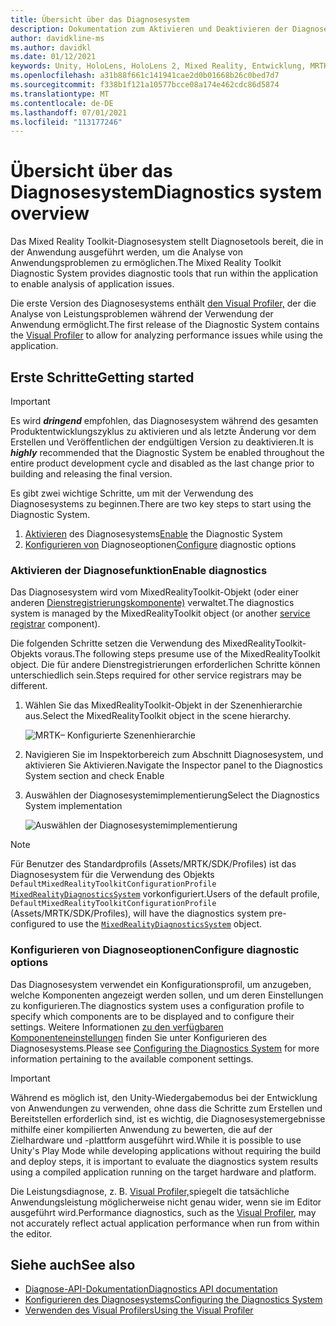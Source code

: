 ```yaml
---
title: Übersicht über das Diagnosesystem
description: Dokumentation zum Aktivieren und Deaktivieren der Diagnose in MRTK
author: davidkline-ms
ms.author: davidkl
ms.date: 01/12/2021
keywords: Unity, HoloLens, HoloLens 2, Mixed Reality, Entwicklung, MRTK,
ms.openlocfilehash: a31b88f661c141941cae2d0b01668b26c0bed7d7
ms.sourcegitcommit: f338b1f121a10577bcce08a174e462cdc86d5874
ms.translationtype: MT
ms.contentlocale: de-DE
ms.lasthandoff: 07/01/2021
ms.locfileid: "113177246"
---
```

# <a name="diagnostics-system-overview"></a><span data-ttu-id="f11d9-104">Übersicht über das Diagnosesystem</span><span class="sxs-lookup"><span data-stu-id="f11d9-104">Diagnostics system overview</span></span>

<span data-ttu-id="f11d9-105">Das Mixed Reality Toolkit-Diagnosesystem stellt Diagnosetools bereit, die in der Anwendung ausgeführt werden, um die Analyse von Anwendungsproblemen zu ermöglichen.</span><span class="sxs-lookup"><span data-stu-id="f11d9-105">The Mixed Reality Toolkit Diagnostic System provides diagnostic tools that run within the application to enable analysis of application issues.</span></span>

<span data-ttu-id="f11d9-106">Die erste Version des Diagnosesystems enthält [den Visual Profiler,](using-visual-profiler.md) der die Analyse von Leistungsproblemen während der Verwendung der Anwendung ermöglicht.</span><span class="sxs-lookup"><span data-stu-id="f11d9-106">The first release of the Diagnostic System contains the [Visual Profiler](using-visual-profiler.md) to allow for analyzing performance issues while using the application.</span></span>

## <a name="getting-started"></a><span data-ttu-id="f11d9-107">Erste Schritte</span><span class="sxs-lookup"><span data-stu-id="f11d9-107">Getting started</span></span>

> [!IMPORTANT]
> <span data-ttu-id="f11d9-108">Es wird **_dringend_** empfohlen, das Diagnosesystem während des gesamten Produktentwicklungszyklus zu aktivieren und als letzte Änderung vor dem Erstellen und Veröffentlichen der endgültigen Version zu deaktivieren.</span><span class="sxs-lookup"><span data-stu-id="f11d9-108">It is **_highly_** recommended that the Diagnostic System be enabled throughout the entire product development cycle and disabled as the last change prior to building and releasing the final version.</span></span>

<span data-ttu-id="f11d9-109">Es gibt zwei wichtige Schritte, um mit der Verwendung des Diagnosesystems zu beginnen.</span><span class="sxs-lookup"><span data-stu-id="f11d9-109">There are two key steps to start using the Diagnostic System.</span></span>

1. <span data-ttu-id="f11d9-110">[Aktivieren](#enable-diagnostics) des Diagnosesystems</span><span class="sxs-lookup"><span data-stu-id="f11d9-110">[Enable](#enable-diagnostics) the Diagnostic System</span></span>
2. <span data-ttu-id="f11d9-111">[Konfigurieren von](#configure-diagnostic-options) Diagnoseoptionen</span><span class="sxs-lookup"><span data-stu-id="f11d9-111">[Configure](#configure-diagnostic-options) diagnostic options</span></span>

### <a name="enable-diagnostics"></a><span data-ttu-id="f11d9-112">Aktivieren der Diagnosefunktion</span><span class="sxs-lookup"><span data-stu-id="f11d9-112">Enable diagnostics</span></span>

<span data-ttu-id="f11d9-113">Das Diagnosesystem wird vom MixedRealityToolkit-Objekt (oder einer anderen [Dienstregistrierungskomponente)](xref:Microsoft.MixedReality.Toolkit.IMixedRealityServiceRegistrar) verwaltet.</span><span class="sxs-lookup"><span data-stu-id="f11d9-113">The diagnostics system is managed by the MixedRealityToolkit object (or another [service registrar](xref:Microsoft.MixedReality.Toolkit.IMixedRealityServiceRegistrar) component).</span></span>

<span data-ttu-id="f11d9-114">Die folgenden Schritte setzen die Verwendung des MixedRealityToolkit-Objekts voraus.</span><span class="sxs-lookup"><span data-stu-id="f11d9-114">The following steps presume use of the MixedRealityToolkit object.</span></span> <span data-ttu-id="f11d9-115">Die für andere Dienstregistrierungen erforderlichen Schritte können unterschiedlich sein.</span><span class="sxs-lookup"><span data-stu-id="f11d9-115">Steps required for other service registrars may be different.</span></span>

1. <span data-ttu-id="f11d9-116">Wählen Sie das MixedRealityToolkit-Objekt in der Szenenhierarchie aus.</span><span class="sxs-lookup"><span data-stu-id="f11d9-116">Select the MixedRealityToolkit object in the scene hierarchy.</span></span>

    ![MRTK– Konfigurierte Szenenhierarchie](../images/MRTK_ConfiguredHierarchy.png)

1. <span data-ttu-id="f11d9-118">Navigieren Sie im Inspektorbereich zum Abschnitt Diagnosesystem, und aktivieren Sie Aktivieren.</span><span class="sxs-lookup"><span data-stu-id="f11d9-118">Navigate the Inspector panel to the Diagnostics System section and check Enable</span></span>
1. <span data-ttu-id="f11d9-119">Auswählen der Diagnosesystemimplementierung</span><span class="sxs-lookup"><span data-stu-id="f11d9-119">Select the Diagnostics System implementation</span></span>

    ![Auswählen der Diagnosesystemimplementierung](../images/diagnostics/DiagnosticsSelectSystemType.png)

> [!NOTE]
> <span data-ttu-id="f11d9-121">Für Benutzer des Standardprofils (Assets/MRTK/SDK/Profiles) ist das Diagnosesystem für die Verwendung des Objekts `DefaultMixedRealityToolkitConfigurationProfile` [`MixedRealityDiagnosticsSystem`](xref:Microsoft.MixedReality.Toolkit.Diagnostics.MixedRealityDiagnosticsSystem) vorkonfiguriert.</span><span class="sxs-lookup"><span data-stu-id="f11d9-121">Users of the default profile, `DefaultMixedRealityToolkitConfigurationProfile` (Assets/MRTK/SDK/Profiles), will have the diagnostics system pre-configured to use the [`MixedRealityDiagnosticsSystem`](xref:Microsoft.MixedReality.Toolkit.Diagnostics.MixedRealityDiagnosticsSystem) object.</span></span>

### <a name="configure-diagnostic-options"></a><span data-ttu-id="f11d9-122">Konfigurieren von Diagnoseoptionen</span><span class="sxs-lookup"><span data-stu-id="f11d9-122">Configure diagnostic options</span></span>

<span data-ttu-id="f11d9-123">Das Diagnosesystem verwendet ein Konfigurationsprofil, um anzugeben, welche Komponenten angezeigt werden sollen, und um deren Einstellungen zu konfigurieren.</span><span class="sxs-lookup"><span data-stu-id="f11d9-123">The diagnostics system uses a configuration profile to specify which components are to be displayed and to configure their settings.</span></span> <span data-ttu-id="f11d9-124">Weitere Informationen [zu den verfügbaren Komponenteneinstellungen](configuring-diagnostics.md) finden Sie unter Konfigurieren des Diagnosesystems.</span><span class="sxs-lookup"><span data-stu-id="f11d9-124">Please see [Configuring the Diagnostics System](configuring-diagnostics.md) for more information pertaining to the available component settings.</span></span>

> [!IMPORTANT]
> <span data-ttu-id="f11d9-125">Während es möglich ist, den Unity-Wiedergabemodus bei der Entwicklung von Anwendungen zu verwenden, ohne dass die Schritte zum Erstellen und Bereitstellen erforderlich sind, ist es wichtig, die Diagnosesystemergebnisse mithilfe einer kompilierten Anwendung zu bewerten, die auf der Zielhardware und -plattform ausgeführt wird.</span><span class="sxs-lookup"><span data-stu-id="f11d9-125">While it is possible to use Unity's Play Mode while developing applications without requiring the build and deploy steps, it is important to evaluate the diagnostics system results using a compiled application running on the target hardware and platform.</span></span>
>
> <span data-ttu-id="f11d9-126">Die Leistungsdiagnose, z. B. [Visual Profiler,](using-visual-profiler.md)spiegelt die tatsächliche Anwendungsleistung möglicherweise nicht genau wider, wenn sie im Editor ausgeführt wird.</span><span class="sxs-lookup"><span data-stu-id="f11d9-126">Performance diagnostics, such as the [Visual Profiler](using-visual-profiler.md), may not accurately reflect actual application performance when run from within the editor.</span></span>

## <a name="see-also"></a><span data-ttu-id="f11d9-127">Siehe auch</span><span class="sxs-lookup"><span data-stu-id="f11d9-127">See also</span></span>

- [<span data-ttu-id="f11d9-128">Diagnose-API-Dokumentation</span><span class="sxs-lookup"><span data-stu-id="f11d9-128">Diagnostics API documentation</span></span>](xref:Microsoft.MixedReality.Toolkit.Diagnostics)
- [<span data-ttu-id="f11d9-129">Konfigurieren des Diagnosesystems</span><span class="sxs-lookup"><span data-stu-id="f11d9-129">Configuring the Diagnostics System</span></span>](configuring-diagnostics.md)
- [<span data-ttu-id="f11d9-130">Verwenden des Visual Profilers</span><span class="sxs-lookup"><span data-stu-id="f11d9-130">Using the Visual Profiler</span></span>](using-visual-profiler.md)
